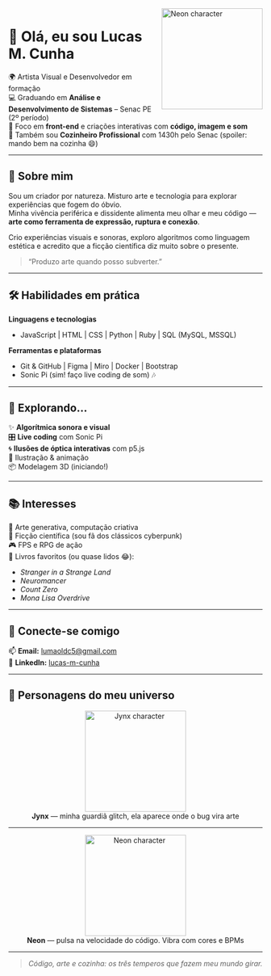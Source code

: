 <img align="right" src="https://raw.githubusercontent.com/LucasMOCunha/Profano-3D/main/Neon-X.glb" alt="Neon character" width="200"/>

# 👋 Olá, eu sou Lucas M. Cunha

🌍 Artista Visual e Desenvolvedor em formação  
💻 Graduando em **Análise e Desenvolvimento de Sistemas** – Senac PE (2º período)  
🎯 Foco em **front-end** e criações interativas com **código, imagem e som**  
🍳 Também sou **Cozinheiro Profissional** com 1430h pelo Senac (spoiler: mando bem na cozinha 😄)

---

## 🚀 Sobre mim

Sou um criador por natureza. Misturo arte e tecnologia para explorar experiências que fogem do óbvio.  
Minha vivência periférica e dissidente alimenta meu olhar e meu código — **arte como ferramenta de expressão, ruptura e conexão**.

Crio experiências visuais e sonoras, exploro algoritmos como linguagem estética e acredito que a ficção científica diz muito sobre o presente.

> “Produzo arte quando posso subverter.”

---

## 🛠️ Habilidades em prática

**Linguagens e tecnologias**
- JavaScript | HTML | CSS | Python | Ruby | SQL (MySQL, MSSQL)

**Ferramentas e plataformas**
- Git & GitHub | Figma | Miro | Docker | Bootstrap  
- Sonic Pi (sim! faço live coding de som) 🎶

---

## 🧪 Explorando...

✨ **Algorítmica sonora e visual**  
🎛️ **Live coding** com Sonic Pi  
🌀 **Ilusões de óptica interativas** com p5.js  
🎨 Ilustração & animação  
📦 Modelagem 3D (iniciando!)

---

## 📚 Interesses

🧠 Arte generativa, computação criativa  
🚀 Ficção científica (sou fã dos clássicos cyberpunk)  
🎮 FPS e RPG de ação  
📖 Livros favoritos (ou quase lidos 😂):
- *Stranger in a Strange Land*  
- *Neuromancer*  
- *Count Zero*  
- *Mona Lisa Overdrive*

---

## 🤝 Conecte-se comigo

📫 **Email:** lumaoldc5@gmail.com  
🔗 **LinkedIn:** [lucas-m-cunha](https://www.linkedin.com/in/lucas-m-cunha-9063a0322/)  

---

## 🧬 Personagens do meu universo

<div align="center">

<img src="https://raw.githubusercontent.com/LucasMOCunha/Profano-3D/main/jynx-punk.glb" alt="Jynx character" width="200"/>
<br/>
<strong>Jynx</strong> — minha guardiã glitch, ela aparece onde o bug vira arte

---

<img src="https://raw.githubusercontent.com/LucasMOCunha/Profano-3D/main/Neon-X.glt" alt="Neon character" width="200"/>
<br/>
<strong>Neon</strong> — pulsa na velocidade do código. Vibra com cores e BPMs

</div>

---

> _Código, arte e cozinha: os três temperos que fazem meu mundo girar._
